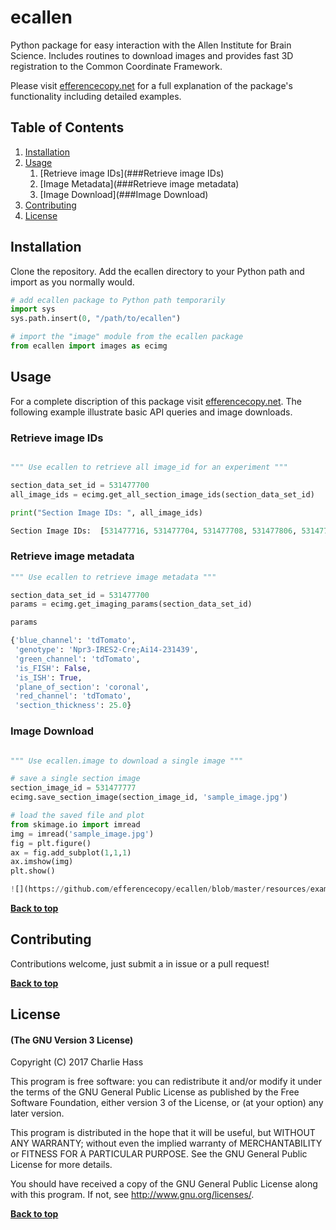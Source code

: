 # ecallen
Python package for easy interaction with the Allen Institute for Brain Science. Includes routines to download images and provides fast 3D registration to the Common Coordinate Framework.

Please visit [efferencecopy.net](https://efferencecopy.net/allen-brain-atlas-interfacing-with-the-allen-api/) for a full explanation of the package's functionality including detailed examples.

## Table of Contents

1. [Installation](##Installation)
1. [Usage](##Usage)
    1. [Retrieve image IDs](###Retrieve image IDs)
    1. [Image Metadata](###Retrieve image metadata)
    1. [Image Download](###Image Download)
1. [Contributing](##Contributing)
1. [License](##License)


## Installation

Clone the repository. Add the ecallen directory to your Python path and import as you normally would.

```Python
# add ecallen package to Python path temporarily
import sys
sys.path.insert(0, "/path/to/ecallen")

# import the "image" module from the ecallen package
from ecallen import images as ecimg

```

## Usage

For a complete discription of this package visit [efferencecopy.net](https://efferencecopy.net/allen-brain-atlas-interfacing-with-the-allen-api/). The following example illustrate basic API queries and image downloads.

### Retrieve image IDs

```Python

""" Use ecallen to retrieve all image_id for an experiment """

section_data_set_id = 531477700
all_image_ids = ecimg.get_all_section_image_ids(section_data_set_id)

print("Section Image IDs: ", all_image_ids)

Section Image IDs:  [531477716, 531477704, 531477708, 531477806, 531477718, 531477765, 531477843, 531477755, 531477787, 531477853, 531477789, 531477733, 531477739, 531477800, 531477841, 531477702, 531477722, 531477767, 531477796, 531477804, 531477798, 531477829, 531477743, 531477714, 531477712, 531477735, 531477779, 531477818, 531477763, 531477855, 531477825, 531477785, 531477759, 531477794, 531477737, 531477845, 531477808, 531477832, 531477706, 531477747, 531477729, 531477810, 531477835, 531477749, 531477777, 531477816, 531477757, 531477727, 531477745, 531477849]

```


### Retrieve image metadata

```Python
""" Use ecallen to retrieve image metadata """

section_data_set_id = 531477700
params = ecimg.get_imaging_params(section_data_set_id)

params

{'blue_channel': 'tdTomato',
 'genotype': 'Npr3-IRES2-Cre;Ai14-231439',
 'green_channel': 'tdTomato',
 'is_FISH': False,
 'is_ISH': True,
 'plane_of_section': 'coronal',
 'red_channel': 'tdTomato',
 'section_thickness': 25.0}
```

### Image Download

```Python

""" Use ecallen.image to download a single image """

# save a single section image
section_image_id = 531477777
ecimg.save_section_image(section_image_id, 'sample_image.jpg')

# load the saved file and plot
from skimage.io import imread
img = imread('sample_image.jpg')
fig = plt.figure()
ax = fig.add_subplot(1,1,1)
ax.imshow(img)
plt.show()

![](https://github.com/efferencecopy/ecallen/blob/master/resources/example_brain_img.png "example brain image")


```

**[Back to top](#table-of-contents)**


## Contributing

Contributions welcome, just submit a in issue or a pull request!

**[Back to top](#table-of-contents)**

## License

#### (The GNU Version 3 License)

Copyright (C) 2017 Charlie Hass

This program is free software: you can redistribute it and/or modify
it under the terms of the GNU General Public License as published by
the Free Software Foundation, either version 3 of the License, or
(at your option) any later version.

This program is distributed in the hope that it will be useful,
but WITHOUT ANY WARRANTY; without even the implied warranty of
MERCHANTABILITY or FITNESS FOR A PARTICULAR PURPOSE.  See the
GNU General Public License for more details.

You should have received a copy of the GNU General Public License
along with this program.  If not, see <http://www.gnu.org/licenses/>.

**[Back to top](#table-of-contents)**
